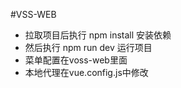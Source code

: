 #VSS-WEB

- 拉取项目后执行 npm install 安装依赖
- 然后执行 npm run dev  运行项目
- 菜单配置在voss-web里面
- 本地代理在vue.config.js中修改
